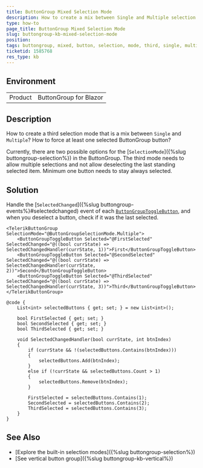 ```yaml
---
title: ButtonGroup Mixed Selection Mode
description: How to create a mix between Single and Multiple selection modes in Blazor ButtonGroup.
type: how-to
page_title: ButtonGroup Mixed Selection Mode
slug: buttongroup-kb-mixed-selection-mode
position: 
tags: buttongroup, mixed, button, selection, mode, third, single, multiple
ticketid: 1585768
res_type: kb
---
```


## Environment

<table>
    <tbody>
        <tr>
            <td>Product</td>
            <td>ButtonGroup for Blazor</td>
        </tr>
    </tbody>
</table>

## Description

How to create a third selection mode that is a mix between `Single` and `Multiple`? How to force at least one selected ButtonGroup button?

Currently, there are two possible options for the [`SelectionMode`]({%slug buttongroup-selection%}) in the ButtonGroup. The third mode needs to allow multiple selections and not allow deselecting the last standing selected item. Minimum one button needs to stay always selected.

## Solution

Handle the [`SelectedChanged`]({%slug buttongroup-events%}#selectedchanged) event of each [`ButtonGroupToggleButton`](https://docs.telerik.com/blazor-ui/api/Telerik.Blazor.Components.ButtonGroupToggleButton), and when you deselect a button, check if it was the last selected.

````CSHTML
<TelerikButtonGroup SelectionMode="@ButtonGroupSelectionMode.Multiple">
    <ButtonGroupToggleButton Selected="@FirstSelected" SelectedChanged="@((bool currState) => SelectedChangedHandler(currState, 1))">First</ButtonGroupToggleButton>
    <ButtonGroupToggleButton Selected="@SecondSelected" SelectedChanged="@((bool currState) => SelectedChangedHandler(currState, 2))">Second</ButtonGroupToggleButton>
    <ButtonGroupToggleButton Selected="@ThirdSelected" SelectedChanged="@((bool currState) => SelectedChangedHandler(currState, 3))">Third</ButtonGroupToggleButton>
</TelerikButtonGroup>

@code {
    List<int> selectedButtons { get; set; } = new List<int>();

    bool FirstSelected { get; set; }
    bool SecondSelected { get; set; }
    bool ThirdSelected { get; set; }

    void SelectedChangedHandler(bool currState, int btnIndex)
    {
        if (currState && !(selectedButtons.Contains(btnIndex)))
        {
            selectedButtons.Add(btnIndex);
        }
        else if (!currState && selectedButtons.Count > 1)
        {
            selectedButtons.Remove(btnIndex);
        }

        FirstSelected = selectedButtons.Contains(1);
        SecondSelected = selectedButtons.Contains(2);
        ThirdSelected = selectedButtons.Contains(3);
    }
}
````

## See Also

* [Explore the built-in selection modes]({%slug buttongroup-selection%})
* [See vertical button group]({%slug buttongroup-kb-vertical%})